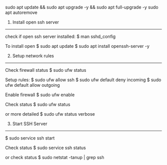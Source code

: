 sudo apt update && sudo apt upgrade -y && sudo apt full-upgrade -y
sudo apt autoremove

1. Install open ssh server
-----------------------
check if open ssh server installed:
$ man sshd_config

To install open 
$ sudo apt update
$ sudo apt install openssh-server -y

2. Setup network rules
--------
Check firewall status
$ sudo ufw status

Setup rules:
$ sudo ufw allow ssh
$ sudo ufw default deny incoming
$ sudo ufw default allow outgoing

Enable firewall
$ sudo ufw enable

Check status
$ sudo ufw status

or more detailed
$ sudo ufw status verbose

3. Start SSH Server
-------------------
$ sudo service ssh start

Check status
$ sudo service ssh status

or check status
$ sudo netstat -tanup | grep ssh
